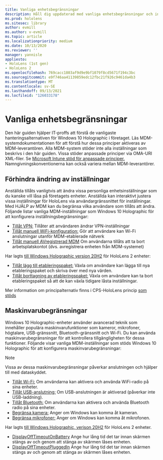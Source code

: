```yaml
---
title: Vanliga enhetsbegränsningar
description: Håll dig uppdaterad med vanliga enhetsbegränsningar och inställningar för HoloLens enhet med mixad verklighet.
ms.prod: hololens
ms.sitesec: library
author: evmill
ms.author: v-evmill
ms.topic: article
ms.localizationpriority: medium
ms.date: 10/13/2020
ms.reviewer: ''
manager: yannisle
appliesto:
- HoloLens (1st gen)
- HoloLens 2
ms.openlocfilehash: 769cacc1803af9d9e9bf1079f8cd5671f194c3bc
ms.sourcegitcommit: e9f746aa41139859edc12fbc21f926c9461da4b3
ms.translationtype: MT
ms.contentlocale: sv-SE
ms.lasthandoff: 09/13/2021
ms.locfileid: "126033178"
---
```

# <a name="common-device-restrictions"></a>Vanliga enhetsbegränsningar 

Den här guiden hjälper IT-proffs att förstå de vanligaste hanteringsalternativen för Windows 10 Holographic i företaget. Läs MDM-systemdokumentationen för att förstå hur dessa principer aktiveras av MDM-leverantören. Alla MDM-system stöder inte alla inställningar som beskrivs i den här guiden. Vissa stöder anpassade principer via OMA-URI XML-filer. Se [Microsoft Intune stöd för anpassade principer.](/mem/intune/configuration/custom-settings-windows-10) Namngivningskonventionerna kan också variera mellan MDM-leverantörer.

## <a name="prevent-changing-of-settings"></a>Förhindra ändring av inställningar
Anställda tillåts vanligtvis att ändra vissa personliga enhetsinställningar som du kanske vill låsa på företagets enheter. Anställda kan interaktivt justera vissa inställningar för HoloLens via användargränssnittet för inställningar. Med HJÄLP av MDM kan du begränsa vilka användare som tillåts att ändra. Följande listar vanliga MDM-inställningar som Windows 10 Holographic för att konfigurera inställningsbegränsningar:
-   [Tillåt VPN:](/windows/client-management/mdm/policy-csp-settings#settings-allowvpn) Tillåter att användaren ändrar VPN-inställningar
-   [Tillåt manuell WiFi-konfiguration:](/windows/client-management/mdm/policy-csp-wifi#wifi-allowmanualwificonfiguration) Gör att användare kan Wi-Fi anslutningar utanför MDM-etablerade nätverk
-   [Tillåt manuell AVregistrerad MDM](/windows/client-management/mdm/policy-csp-experience#experience-allowmanualmdmunenrollment) Om användarna tillåts att ta bort arbetsplatskontot (dvs. avregistrera enheten från MDM-systemet)

Har lagts [till Windows Holographic version 20H2](hololens-release-notes.md#windows-holographic-version-20h2) för HoloLens 2 enheter:
- [Tillåt lägg till etableringspaket:](/windows/client-management/mdm/policy-csp-security#security-allowaddprovisioningpackage) Växla om användare kan lägga till nya etableringspaket och skriva över med nya värden.
- [Tillåt borttagning av etableringspaket:](/windows/client-management/mdm/policy-csp-security#security-allowremoveprovisioningpackage) Växla om användare kan ta bort etableringspaket så att de kan växla tidigare låsta inställningar.

Mer information om principalternativ finns i CPS-HoloLens princip [som stöds](/windows/client-management/mdm/policy-csps-supported-by-hololens2)

## <a name="hardware-restrictions"></a>Maskinvarubegränsningar
Windows 10 Holographic-enheter använder avancerad teknik som innehåller populära maskinvarufunktioner som kameror, mikrofoner, högtalare, USB-gränssnitt, Bluetooth-gränssnitt och Wi-Fi. Du kan använda maskinvarubegränsningar för att kontrollera tillgängligheten för dessa funktioner.
Följande visar vanliga MDM-inställningar som stöds Windows 10 Holographic för att konfigurera maskinvarubegränsningar:

> [!NOTE]
> Vissa av dessa maskinvarubegränsningar påverkar anslutningen och hjälper till med dataskyddet.

-   [Tillåt Wi-Fi:](/windows/client-management/mdm/policy-csp-wifi#wifi-allowwifi) Om användarna kan aktivera och använda WiFi-radio på sina enheter.
-   [Tillåt USB-anslutning:](/windows/client-management/mdm/policy-csp-connectivity#connectivity-allowusbconnection) Om USB-anslutningen är aktiverad (påverkar inte USB-laddning).
-   [Tillåt Bluetooth:](/windows/client-management/mdm/policy-csp-connectivity#connectivity-allowbluetooth) Om användarna kan aktivera och använda Bluetooth radio på sina enheter.
-   [Begränsa kamera:](/windows/client-management/mdm/policy-csp-privacy#privacy-letappsaccesscamera) Anger om Windows kan komma åt kameran.
-   [Begränsa mikrofoner:](/windows/client-management/mdm/policy-csp-privacy#privacy-letappsaccessmicrophone) Anger om Windows kan komma åt mikrofonen.

Har lagts [till Windows Holographic, verison 20H2](hololens-release-notes.md#windows-holographic-version-20h2) för HoloLens 2 enheter. 
- [DisplayOffTimeoutOnBattery](/windows/client-management/mdm/policy-csp-power#power-displayofftimeoutonbattery) Ange hur lång tid det tar innan skärmen stängs av och genom att stänga av skärmen låses enheten. 
- [DisplayOffTimeoutPluggedIn](/windows/client-management/mdm/policy-csp-power#power-displayofftimeoutpluggedin) Ange hur lång tid det tar innan skärmen stängs av och genom att stänga av skärmen låses enheten. 

